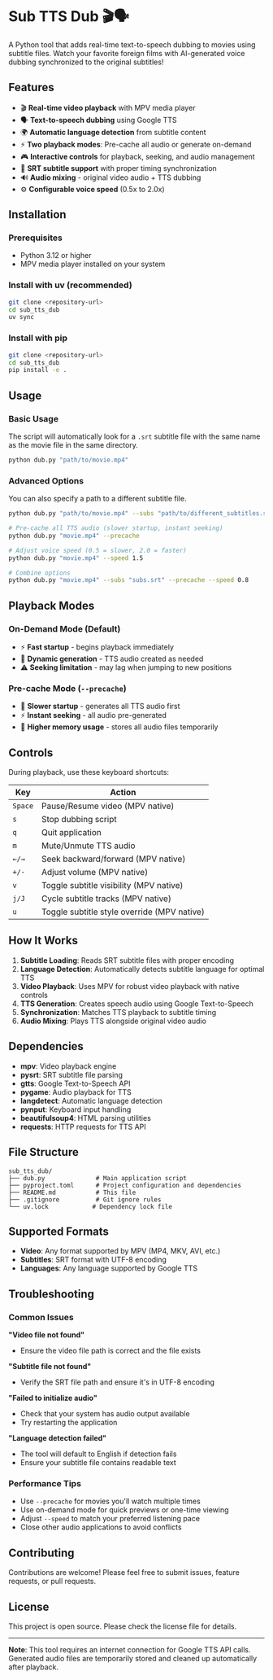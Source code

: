 # Sub TTS Dub 🎬🗣️

A Python tool that adds real-time text-to-speech dubbing to movies using subtitle files. Watch your favorite foreign films with AI-generated voice dubbing synchronized to the original subtitles!

## Features

- 🎬 **Real-time video playback** with MPV media player
- 🗣️ **Text-to-speech dubbing** using Google TTS
- 🌍 **Automatic language detection** from subtitle content
- ⚡ **Two playback modes**: Pre-cache all audio or generate on-demand
- 🎮 **Interactive controls** for playback, seeking, and audio management
- 📄 **SRT subtitle support** with proper timing synchronization
- 🔊 **Audio mixing** - original video audio + TTS dubbing
- ⚙️ **Configurable voice speed** (0.5x to 2.0x)

## Installation

### Prerequisites

- Python 3.12 or higher
- MPV media player installed on your system

### Install with uv (recommended)

```bash
git clone <repository-url>
cd sub_tts_dub
uv sync
```

### Install with pip

```bash
git clone <repository-url>
cd sub_tts_dub
pip install -e .
```

## Usage

### Basic Usage

The script will automatically look for a `.srt` subtitle file with the same name as the movie file in the same directory.

```bash
python dub.py "path/to/movie.mp4"
```

### Advanced Options

You can also specify a path to a different subtitle file.

```bash
python dub.py "path/to/movie.mp4" --subs "path/to/different_subtitles.srt"
```

```bash
# Pre-cache all TTS audio (slower startup, instant seeking)
python dub.py "movie.mp4" --precache

# Adjust voice speed (0.5 = slower, 2.0 = faster)
python dub.py "movie.mp4" --speed 1.5

# Combine options
python dub.py "movie.mp4" --subs "subs.srt" --precache --speed 0.8
```

## Playback Modes

### On-Demand Mode (Default)
- ⚡ **Fast startup** - begins playback immediately
- 🔄 **Dynamic generation** - TTS audio created as needed
- ⚠️ **Seeking limitation** - may lag when jumping to new positions

### Pre-cache Mode (`--precache`)
- 🐌 **Slower startup** - generates all TTS audio first
- ⚡ **Instant seeking** - all audio pre-generated
- 💾 **Higher memory usage** - stores all audio files temporarily

## Controls

During playback, use these keyboard shortcuts:

| Key | Action |
|-----|--------|
| `Space` | Pause/Resume video (MPV native) |
| `s` | Stop dubbing script |
| `q` | Quit application |
| `m` | Mute/Unmute TTS audio |
| `←/→` | Seek backward/forward (MPV native) |
| `+/-` | Adjust volume (MPV native) |
| `v` | Toggle subtitle visibility (MPV native) |
| `j/J` | Cycle subtitle tracks (MPV native) |
| `u` | Toggle subtitle style override (MPV native) |

## How It Works

1. **Subtitle Loading**: Reads SRT subtitle files with proper encoding
2. **Language Detection**: Automatically detects subtitle language for optimal TTS
3. **Video Playback**: Uses MPV for robust video playback with native controls
4. **TTS Generation**: Creates speech audio using Google Text-to-Speech
5. **Synchronization**: Matches TTS playback to subtitle timing
6. **Audio Mixing**: Plays TTS alongside original video audio

## Dependencies

- **mpv**: Video playback engine
- **pysrt**: SRT subtitle file parsing
- **gtts**: Google Text-to-Speech API
- **pygame**: Audio playback for TTS
- **langdetect**: Automatic language detection
- **pynput**: Keyboard input handling
- **beautifulsoup4**: HTML parsing utilities
- **requests**: HTTP requests for TTS API

## File Structure

```
sub_tts_dub/
├── dub.py              # Main application script
├── pyproject.toml      # Project configuration and dependencies
├── README.md           # This file
├── .gitignore          # Git ignore rules
└── uv.lock            # Dependency lock file
```

## Supported Formats

- **Video**: Any format supported by MPV (MP4, MKV, AVI, etc.)
- **Subtitles**: SRT format with UTF-8 encoding
- **Languages**: Any language supported by Google TTS

## Troubleshooting

### Common Issues

**"Video file not found"**
- Ensure the video file path is correct and the file exists

**"Subtitle file not found"**
- Verify the SRT file path and ensure it's in UTF-8 encoding

**"Failed to initialize audio"**
- Check that your system has audio output available
- Try restarting the application

**"Language detection failed"**
- The tool will default to English if detection fails
- Ensure your subtitle file contains readable text

### Performance Tips

- Use `--precache` for movies you'll watch multiple times
- Use on-demand mode for quick previews or one-time viewing
- Adjust `--speed` to match your preferred listening pace
- Close other audio applications to avoid conflicts

## Contributing

Contributions are welcome! Please feel free to submit issues, feature requests, or pull requests.

## License

This project is open source. Please check the license file for details.

---

**Note**: This tool requires an internet connection for Google TTS API calls. Generated audio files are temporarily stored and cleaned up automatically after playback.